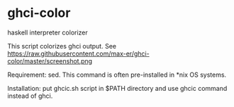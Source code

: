 ghci-color
==========

haskell interpreter colorizer

This script colorizes ghci output. See https://raw.githubusercontent.com/max-er/ghci-color/master/screenshot.png

Requirement: sed. This command is often pre-installed in \*nix OS systems.

Installation: put ghcic.sh script in $PATH directory and use ghcic command instead of ghci.
